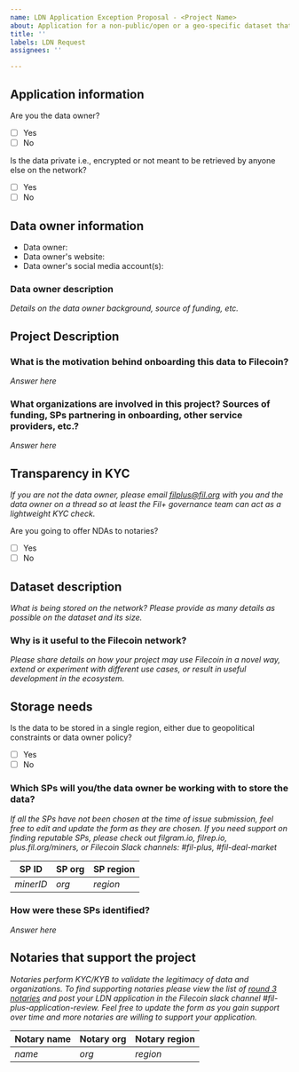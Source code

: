 ```yaml
---
name: LDN Application Exception Proposal - <Project Name> 
about: Application for a non-public/open or a geo-specific dataset that will require a custom LDN with a subset of signing notaries to be created
title: ''
labels: LDN Request
assignees: ''

---
```


## Application information 
  
Are you the data owner?
- [ ] Yes
- [ ] No

Is the data private i.e., encrypted or not meant to be retrieved by anyone else on the network?
- [ ] Yes
- [ ] No

## Data owner information
- Data owner: 
- Data owner's website: 
- Data owner's social media account(s):

### Data owner description 
_Details on the data owner background, source of funding, etc._

## Project Description

### What is the motivation behind onboarding this data to Filecoin? 
_Answer here_

### What organizations are involved in this project? Sources of funding, SPs partnering in onboarding, other service providers, etc.?
_Answer here_

## Transparency in KYC
_If you are not the data owner, please email filplus@fil.org with you and the data owner on a thread so at least the Fil+ governance team can act as a lightweight KYC check._

Are you going to offer NDAs to notaries?
- [ ] Yes
- [ ] No
  
## Dataset description 
_What is being stored on the network? Please provide as many details as possible on the dataset and its size._

### Why is it useful to the Filecoin network?
_Please share details on how your project may use Filecoin in a novel way, extend or experiment with different use cases, or result in useful development in the ecosystem._
  
## Storage needs

Is the data to be stored in a single region, either due to geopolitical constraints or data owner policy?
- [ ] Yes
- [ ] No

### Which SPs will you/the data owner be working with to store the data? 
_If all the SPs have not been chosen at the time of issue submission, feel free to edit and update the form as they are chosen. If you need support on finding reputable SPs, please check out filgram.io, filrep.io, plus.fil.org/miners, or Filecoin Slack channels: #fil-plus, #fil-deal-market_
  
| SP ID | SP org | SP region |
| --- | --- | --- |
| _minerID_ | _org_ | _region_ |

### How were these SPs identified?
_Answer here_


## Notaries that support the project 
 _Notaries perform KYC/KYB to validate the legitimacy of data and organizations. To find supporting notaries please view the list of [round 3 notaries](https://github.com/filecoin-project/notary-governance/tree/main/notaries) and post your LDN application in the Filecoin slack channel #fil-plus-application-review. Feel free to update the form as you gain support over time and more notaries are willing to support your application._

| Notary name | Notary org | Notary region |
| --- | --- | --- |
| _name_ | _org_ | _region_ |
